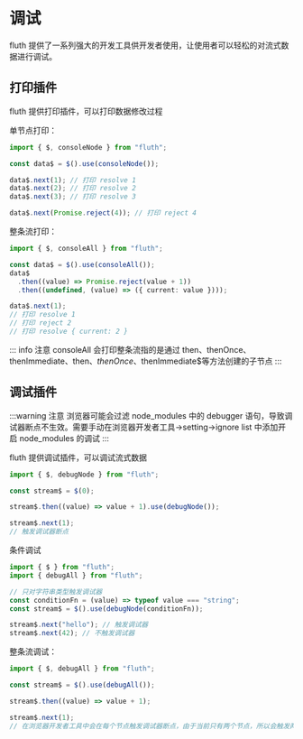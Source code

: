 # 调试

fluth 提供了一系列强大的开发工具供开发者使用，让使用者可以轻松的对流式数据进行调试。

## 打印插件

fluth 提供打印插件，可以打印数据修改过程

单节点打印：

```typescript
import { $, consoleNode } from "fluth";

const data$ = $().use(consoleNode());

data$.next(1); // 打印 resolve 1
data$.next(2); // 打印 resolve 2
data$.next(3); // 打印 resolve 3

data$.next(Promise.reject(4)); // 打印 reject 4
```

整条流打印：

```typescript
import { $, consoleAll } from "fluth";

const data$ = $().use(consoleAll());
data$
  .then((value) => Promise.reject(value + 1))
  .then((undefined, (value) => ({ current: value })));

data$.next(1);
// 打印 resolve 1
// 打印 reject 2
// 打印 resolve { current: 2 }
```

::: info 注意
consoleAll 会打印整条流指的是通过 then、thenOnce、thenImmediate、then$、thenOnce$、thenImmediate$等方法创建的子节点
:::

## 调试插件

:::warning 注意
浏览器可能会过滤 node_modules 中的 debugger 语句，导致调试器断点不生效。需要手动在浏览器开发者工具->setting->ignore list 中添加开启 node_modules 的调试
:::

fluth 提供调试插件，可以调试流式数据

```typescript
import { $, debugNode } from "fluth";

const stream$ = $(0);

stream$.then((value) => value + 1).use(debugNode());

stream$.next(1);
// 触发调试器断点
```

条件调试

```typescript
import { $ } from "fluth";
import { debugAll } from "fluth";

// 只对字符串类型触发调试器
const conditionFn = (value) => typeof value === "string";
const stream$ = $().use(debugNode(conditionFn));

stream$.next("hello"); // 触发调试器
stream$.next(42); // 不触发调试器
```

整条流调试：

```typescript
import { $, debugAll } from "fluth";

const stream$ = $().use(debugAll());

stream$.then((value) => value + 1);

stream$.next(1);
// 在浏览器开发者工具中会在每个节点触发调试器断点，由于当前只有两个节点，所以会触发两次断点
```
